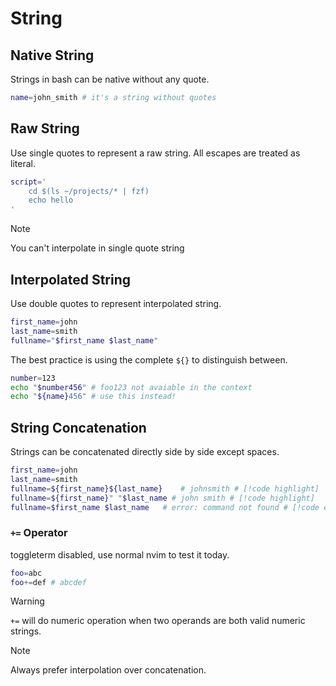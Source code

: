 # String

## Native String

Strings in bash can be native without any quote.

```sh
name=john_smith # it's a string without quotes
```

## Raw String

Use single quotes to represent a raw string.
All escapes are treated as literal.

```sh
script='
    cd $(ls ~/projects/* | fzf)
    echo hello
'
```

> [!NOTE]
> You can't interpolate in single quote string

## Interpolated String

Use double quotes to represent interpolated string.

```sh
first_name=john
last_name=smith
fullname="$first_name $last_name"
```

The best practice is using the complete `${}` to distinguish between.

```sh
number=123
echo "$number456" # foo123 not avaiable in the context
echo "${name}456" # use this instead!
```

## String Concatenation

Strings can be concatenated directly side by side except spaces.

```sh
first_name=john
last_name=smith
fullname=${first_name}${last_name}    # johnsmith # [!code highlight] 
fullname=${first_name}" "$last_name # john smith # [!code highlight] 
fullname=$first_name $last_name   # error: command not found # [!code error] 
```


### `+=` Operator

toggleterm disabled, use normal nvim to test it today.

```sh
foo=abc
foo+=def # abcdef
```

> [!WARNING]
> `+=` will do numeric operation when two operands are both valid numeric strings.

> [!NOTE]
> Always prefer interpolation over concatenation.

